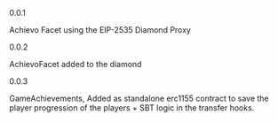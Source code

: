 0.0.1

Achievo Facet using the EIP-2535 Diamond Proxy

0.0.2

AchievoFacet added to the diamond

0.0.3

GameAchievements, Added as standalone erc1155 contract to save the player progression of the players + SBT logic in the transfer hooks.
